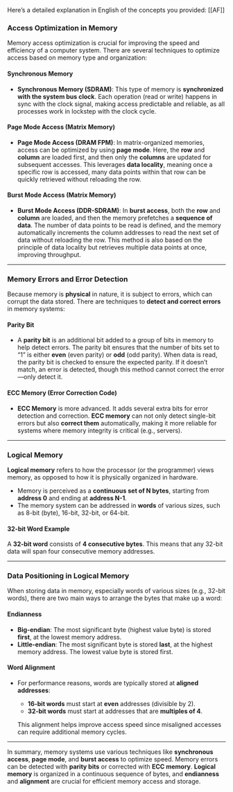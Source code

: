 Here’s a detailed explanation in English of the concepts you provided:
[[AF]] 
### Access Optimization in Memory

Memory access optimization is crucial for improving the speed and efficiency of a computer system. There are several techniques to optimize access based on memory type and organization:

#### Synchronous Memory
- **Synchronous Memory (SDRAM)**: This type of memory is **synchronized with the system bus clock**. Each operation (read or write) happens in sync with the clock signal, making access predictable and reliable, as all processes work in lockstep with the clock cycle.

#### Page Mode Access (Matrix Memory)
- **Page Mode Access (DRAM FPM)**: In matrix-organized memories, access can be optimized by using **page mode**. Here, the **row** and **column** are loaded first, and then only the **columns** are updated for subsequent accesses. This leverages **data locality**, meaning once a specific row is accessed, many data points within that row can be quickly retrieved without reloading the row.

#### Burst Mode Access (Matrix Memory)
- **Burst Mode Access (DDR-SDRAM)**: In **burst access**, both the **row** and **column** are loaded, and then the memory prefetches a **sequence of data**. The number of data points to be read is defined, and the memory automatically increments the column addresses to read the next set of data without reloading the row. This method is also based on the principle of data locality but retrieves multiple data points at once, improving throughput.

---

### Memory Errors and Error Detection

Because memory is **physical** in nature, it is subject to errors, which can corrupt the data stored. There are techniques to **detect and correct errors** in memory systems:

#### Parity Bit
- A **parity bit** is an additional bit added to a group of bits in memory to help detect errors. The parity bit ensures that the number of bits set to “1” is either **even** (even parity) or **odd** (odd parity). When data is read, the parity bit is checked to ensure the expected parity. If it doesn’t match, an error is detected, though this method cannot correct the error—only detect it.

#### ECC Memory (Error Correction Code)
- **ECC Memory** is more advanced. It adds several extra bits for error detection and correction. **ECC memory** can not only detect single-bit errors but also **correct them** automatically, making it more reliable for systems where memory integrity is critical (e.g., servers).

---

### Logical Memory

**Logical memory** refers to how the processor (or the programmer) views memory, as opposed to how it is physically organized in hardware.

- Memory is perceived as a **continuous set of N bytes**, starting from **address 0** and ending at **address N-1**.
- The memory system can be addressed in **words** of various sizes, such as 8-bit (byte), 16-bit, 32-bit, or 64-bit.

#### 32-bit Word Example
A **32-bit word** consists of **4 consecutive bytes**. This means that any 32-bit data will span four consecutive memory addresses.

---

### Data Positioning in Logical Memory

When storing data in memory, especially words of various sizes (e.g., 32-bit words), there are two main ways to arrange the bytes that make up a word:

#### Endianness
- **Big-endian**: The most significant byte (highest value byte) is stored **first**, at the lowest memory address.
- **Little-endian**: The most significant byte is stored **last**, at the highest memory address. The lowest value byte is stored first.

#### Word Alignment
- For performance reasons, words are typically stored at **aligned addresses**:
  - **16-bit words** must start at **even** addresses (divisible by 2).
  - **32-bit words** must start at addresses that are **multiples of 4**.
  
  This alignment helps improve access speed since misaligned accesses can require additional memory cycles.

---

In summary, memory systems use various techniques like **synchronous access**, **page mode**, and **burst access** to optimize speed. Memory errors can be detected with **parity bits** or corrected with **ECC memory**. **Logical memory** is organized in a continuous sequence of bytes, and **endianness** and **alignment** are crucial for efficient memory access and storage.